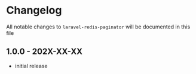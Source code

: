 # Changelog

All notable changes to `laravel-redis-paginator` will be documented in this file

## 1.0.0 - 202X-XX-XX

- initial release
